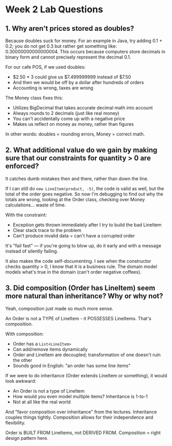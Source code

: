 # Week 2 Lab Questions

## 1. Why aren't prices stored as doubles?
Because doubles suck for money. For an example in Java, try adding 0.1 + 0.2; you do not get 0.3 but rather get something like: 0.30000000000000004. This occurs because computers store decimals in binary form and cannot precisely represent the decimal 0.1.

For our cafe POS, if we used doubles:
- $2.50 * 3 could give us $7.499999999 instead of $7.50
- And then we would be off by a dollar after hundreds of orders
- Accounting is wrong, taxes are wrong

The Money class fixes this:
- Utilizes BigDecimal that takes accurate decimal math into account
- Always rounds to 2 decimals (just like real money)
- You can't accidentally come up with a negative price
- Makes us reflect on money as money, rather than figures

In other words: doubles = rounding errors, Money = correct math.

## 2. What additional value do we gain by making sure that our constraints for quantity > 0 are enforced?
It catches dumb mistakes then and there, rather than down the line.

If I can still do `new LineItem(product, -5)`, the code is valid as well, but the total of the order goes negative. So now I'm debugging to find out why the totals are wrong, looking at the Order class, checking over Money calculations... waste of time.

With the constraint:
- Exception gets thrown immediately after I try to build the bad LineItem
- Clear stack trace to the problem
- Can't produce invalid data = can't have a corrupted order

It's "fail fast" — if you're going to blow up, do it early and with a message instead of silently failing.

It also makes the code self-documenting. I see when the constructor checks quantity > 0, I know that it is a business rule. The domain model models what's true in the domain (can't order negative coffees).

## 3. Did composition (Order has LineItem) seem more natural than inheritance? Why or why not?
Yeah, composition just made so much more sense.

An Order is not a TYPE of LineItem - it POSSESSES LineItems. That's composition.

With composition:
- Order has a `List<LineItem>`
- Can add/remove items dynamically
- Order and LineItem are decoupled; transformation of one doesn't ruin the other
- Sounds good in English: "an order has some line items"

If we were to do inheritance (Order extends LineItem or something), it would look awkward:
- An Order is not a type of LineItem
- How would you even model multiple items? Inheritance is 1-to-1
- Not at all like the real world

And "favor composition over inheritance" from the lectures. Inheritance couples things tightly. Composition allows for their independence and flexibility.

Order is BUILT FROM LineItems, not DERIVED FROM. Composition = right design pattern here.
